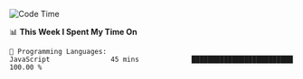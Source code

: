 <!--START_SECTION:waka-->
![Code Time](http://img.shields.io/badge/Code%20Time-992%20hrs%2038%20mins-blue)

📊 **This Week I Spent My Time On** 

```text
💬 Programming Languages: 
JavaScript               45 mins             █████████████████████████   100.00 % 
```


<!--END_SECTION:waka-->